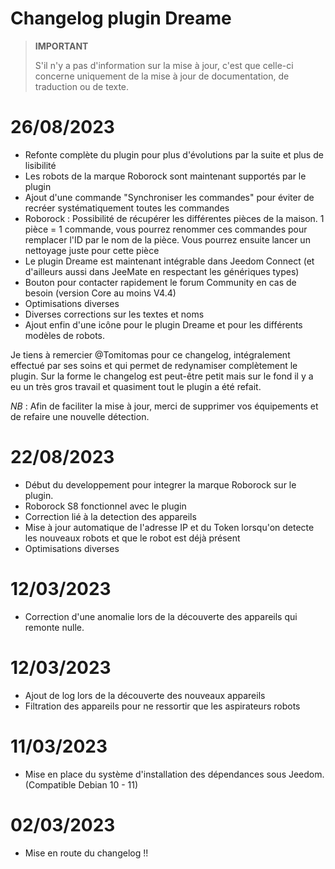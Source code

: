 # Changelog plugin Dreame

>**IMPORTANT**
>
>S'il n'y a pas d'information sur la mise à jour, c'est que celle-ci concerne uniquement de la mise à jour de documentation, de traduction ou de texte.

# 26/08/2023

- Refonte complète du plugin pour plus d'évolutions par la suite et plus de lisibilité
- Les robots de la marque Roborock sont maintenant supportés par le plugin
- Ajout d'une commande "Synchroniser les commandes" pour éviter de recréer systématiquement toutes les commandes
- Roborock : Possibilité de récupérer les différentes pièces de la maison. 1 pièce = 1 commande, vous pourrez renommer ces commandes pour remplacer l'ID par le nom de la pièce. Vous pourrez ensuite lancer un nettoyage juste pour cette pièce
- Le plugin Dreame est maintenant intégrable dans Jeedom Connect (et d'ailleurs aussi dans JeeMate en respectant les génériques types)
- Bouton pour contacter rapidement le forum Community en cas de besoin (version Core au moins V4.4)
- Optimisations diverses
- Diverses corrections sur les textes et noms
- Ajout enfin d'une icône pour le plugin Dreame et pour les différents modèles de robots.

Je tiens à remercier @Tomitomas pour ce changelog, intégralement effectué par ses soins et qui permet de redynamiser complètement le plugin. Sur la forme le changelog est peut-être petit mais sur le fond il y a eu un très gros travail et quasiment tout le plugin a été refait.

_NB_ : Afin de faciliter la mise à jour, merci de supprimer vos équipements et de refaire une nouvelle détection.

# 22/08/2023

- Début du developpement pour integrer la marque Roborock sur le plugin.
- Roborock S8 fonctionnel avec le plugin 
- Correction lié à la detection des appareils
- Mise à jour automatique de l'adresse IP et du Token lorsqu'on detecte les nouveaux robots et que le robot est déjà présent
- Optimisations diverses
  
# 12/03/2023

- Correction d'une anomalie lors de la découverte des appareils qui remonte nulle.

# 12/03/2023

- Ajout de log lors de la découverte des nouveaux appareils
- Filtration des appareils pour ne ressortir que les aspirateurs robots 

# 11/03/2023

- Mise en place du système d'installation des dépendances sous Jeedom. (Compatible Debian 10 - 11)

# 02/03/2023

- Mise en route du changelog !!
